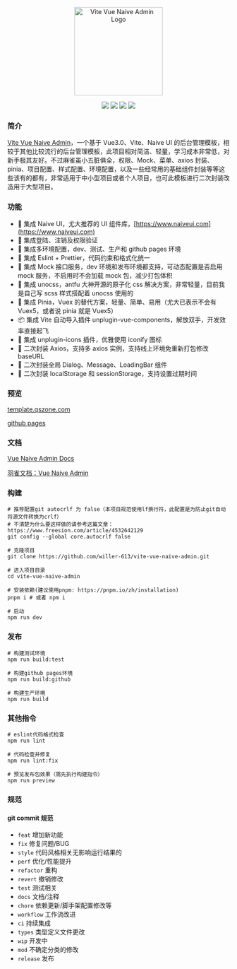 <p align="center">
  <a href="https://github.com/willer-613/vite-vue-naive-admin">
    <img alt="Vite Vue Naive Admin Logo" width="200" src="https://assets.qszone.com/images/logo_qs.svg">
  </a>
</p>
<p align="center">
  <a href="https://github.com/willer-613/vite-vue-naive-admin/actions"><img allt="checks" src="https://badgen.net/github/checks/willer-613/vite-vue-naive-admin"/></a>
  <a href="https://github.com/willer-613/vite-vue-naive-admin"><img allt="stars" src="https://badgen.net/github/stars/willer-613/vite-vue-naive-admin"/></a>
  <a href="https://github.com/willer-613/vite-vue-naive-admin"><img allt="forks" src="https://badgen.net/github/forks/willer-613/vite-vue-naive-admin"/></a>
  <a href="./LICENSE"><img allt="MIT License" src="https://badgen.net/github/license/willer-613/vite-vue-naive-admin"/></a>
</p>

### 简介

[Vite Vue Naive Admin](https://github.com/willer-613/vite-vue-naive-admin)，一个基于 Vue3.0、Vite、Naive UI 的后台管理模板，相较于其他比较流行的后台管理模板，此项目相对简洁、轻量，学习成本非常低，对新手极其友好。不过麻雀虽小五脏俱全，权限、Mock、菜单、axios 封装、pinia、项目配置、样式配置、环境配置，以及一些经常用的基础组件封装等等这些该有的都有，非常适用于中小型项目或者个人项目，也可此模板进行二次封装改造用于大型项目。

### 功能

- 🍒 集成 Naive UI，尤大推荐的 UI 组件库，[https://www.naiveui.com](https://www.naiveui.com)
- 🍑 集成登陆、注销及权限验证
- 🍐 集成多环境配置，dev、测试、生产和 github pages 环境
- 🍎 集成 Eslint + Prettier，代码约束和格式化统一
- 🍉 集成 Mock 接口服务，dev 环境和发布环境都支持，可动态配置是否启用 mock 服务，不启用时不会加载 mock 包，减少打包体积
- 🍇 集成 unocss，antfu 大神开源的原子化 css 解决方案，非常轻量，目前我是自己写 scss 样式搭配着 unocss 使用的
- 🍍 集成 Pinia，Vuex 的替代方案，轻量、简单、易用（尤大已表示不会有 Vuex5，或者说 pinia 就是 Vuex5）
- 📦 集成 Vite 自动导入插件 unplugin-vue-components，解放双手，开发效率直接起飞
- 🤹 集成 unplugin-icons 插件，优雅使用 iconify 图标
- 🍏 二次封装 Axios，支持多 axios 实例，支持线上环境免重新打包修改 baseURL
- 🍌 二次封装全局 Dialog、Message、LoadingBar 组件
- 🍋 二次封装 localStorage 和 sessionStorage，支持设置过期时间

### 预览

[template.qszone.com](https://template.qszone.com)

[github pages](https://willer-613.github.io/vite-vue-naive-admin)

### 文档

[Vue Naive Admin Docs](https://willer-613.github.io/vite-vue-naive-admin-docs)

[羽雀文档：Vue Naive Admin](https://www.yuque.com/qszone/vite-vue-naive-admin)

### 构建

```shell
# 推荐配置git autocrlf 为 false（本项目规范使用lf换行符，此配置是为防止git自动将源文件转换为crlf）
# 不清楚为什么要这样做的请参考这篇文章：https://www.freesion.com/article/4532642129
git config --global core.autocrlf false

# 克隆项目
git clone https://github.com/willer-613/vite-vue-naive-admin.git

# 进入项目目录
cd vite-vue-naive-admin

# 安装依赖(建议使用pnpm: https://pnpm.io/zh/installation)
pnpm i # 或者 npm i

# 启动
npm run dev
```

### 发布

```shell
# 构建测试环境
npm run build:test

# 构建github pages环境
npm run build:github

# 构建生产环境
npm run build
```

### 其他指令

```shell
# eslint代码格式检查
npm run lint

# 代码检查并修复
npm run lint:fix

# 预览发布包效果（需先执行构建指令）
npm run preview
```

### 规范

#### git commit 规范

- `feat` 增加新功能
- `fix` 修复问题/BUG
- `style` 代码风格相关无影响运行结果的
- `perf` 优化/性能提升
- `refactor` 重构
- `revert` 撤销修改
- `test` 测试相关
- `docs` 文档/注释
- `chore` 依赖更新/脚手架配置修改等
- `workflow` 工作流改进
- `ci` 持续集成
- `types` 类型定义文件更改
- `wip` 开发中
- `mod` 不确定分类的修改
- `release` 发布
